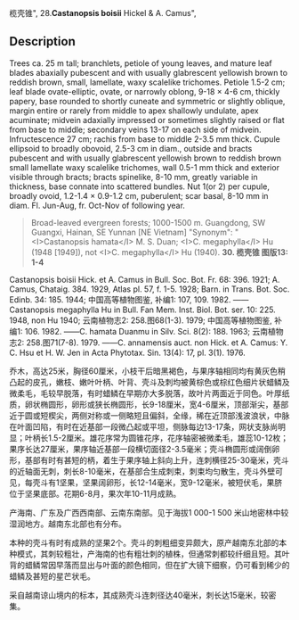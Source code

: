 榄壳锥",
28.**Castanopsis boisii** Hickel & A. Camus",

## Description
Trees ca. 25 m tall; branchlets, petiole of young leaves, and mature leaf blades abaxially pubescent and with usually glabrescent yellowish brown to reddish brown, small, lamellate, waxy scalelike trichomes. Petiole 1.5-2 cm; leaf blade ovate-elliptic, ovate, or narrowly oblong, 9-18 ×  4-6 cm, thickly papery, base rounded to shortly cuneate and symmetric or slightly oblique, margin entire or rarely from middle to apex shallowly undulate, apex acuminate; midvein adaxially impressed or sometimes slightly raised or flat from base to middle; secondary veins 13-17 on each side of midvein. Infructescence 27 cm; rachis from base to middle 2-3.5 mm thick. Cupule ellipsoid to broadly obovoid, 2.5-3 cm in diam., outside and bracts pubescent and with usually glabrescent yellowish brown to reddish brown small lamellate waxy scalelike trichomes, wall 0.5-1 mm thick and exterior visible through bracts; bracts spinelike, 8-10 mm, greatly variable in thickness, base connate into scattered bundles. Nut 1(or 2) per cupule, broadly ovoid, 1.2-1.4 ×  0.9-1.2 cm, puberulent; scar basal, 8-10 mm in diam. Fl. Jun-Aug, fr. Oct-Nov of following year.

> Broad-leaved evergreen forests; 1000-1500 m. Guangdong, SW Guangxi, Hainan, SE Yunnan [NE Vietnam]
  "Synonym": "&lt;I&gt;Castanopsis hamata&lt;/I&gt; M. S. Duan; &lt;I&gt;C. megaphylla&lt;/I&gt; Hu (1948 [1949]), not &lt;I&gt;C. megaphylla&lt;/I&gt; Hu (1940).
**30. 榄壳锥 图版13: 1-4**

Castanopsis boisii Hick. et A. Camus in Bull. Soc. Bot. Fr. 68: 396. 1921; A. Camus, Chataig. 384. 1929, Atlas pl. 57, f. 1-5. 1928; Barn. in Trans. Bot. Soc. Edinb. 34: 185. 1944; 中国高等植物图鉴, 补编1: 107, 109. 1982. ——Castanopsis megaphylla Hu in Bull. Fan Mem. Inst. Biol. Bot. ser. 10: 225. 1948, non Hu 1940; 云南植物志2: 258.图68(1-3). 1979; 中国高等植物图鉴, 补编1: 106. 1982. ——C. hamata Duanmu in Silv. Sci. 8(2): 188. 1963; 云南植物志2: 258.图71(7-8). 1979. ——C. annamensis auct. non Hick. et A. Camus: Y. C. Hsu et H. W. Jen in Acta Phytotax. Sin. 13(4): 17, pl. 3(1). 1976.

乔木，高达25米，胸径60厘米，小枝干后暗黑褐色，与果序轴相同均有黄灰色稍凸起的皮孔，嫩枝、嫩叶叶柄、叶背、壳斗及刺均被黄棕色或棕红色细片状蜡鳞及微柔毛，毛较早脱落，有时蜡鳞在早期亦大多脱落，故叶片两面近于同色。叶厚纸质，卵状椭圆形，卵形或狭长椭圆形，长9-18厘米，宽4-6厘米，顶部渐尖，基部近于圆或短楔尖，两侧对称或一侧略短且偏斜，全缘，稀在近顶部浅波浪状，中脉在叶面凹陷，有时在近基部一段微凸起或平坦，侧脉每边13-17条，网状支脉尚明显；叶柄长1.5-2厘米。雄花序常为圆锥花序，花序轴密被微柔毛，雄蕊10-12枚；果序长达27厘米，果序轴近基部一段横切面径2-3.5毫米；壳斗椭圆形或阔倒卵形，基部有时有甚短的柄，着生于果序轴上斜向上升，连刺横径25-30毫米，壳斗的近轴面无刺，刺长8-10毫米，在基部合生成刺束，刺束均匀散生，壳斗外壁可见，每壳斗有1坚果，坚果阔卵形，长12-14毫米，宽9-12毫米，被短伏毛，果脐位于坚果底部。花期6-8月，果次年10-11月成熟。

产海南、广东及广西西南部、云南东南部。见于海拔1 000-1 500 米山地密林中较湿润地方。越南东北部也有分布。

本种的壳斗有时有成熟的坚果2个。壳斗的刺粗细变异颇大，原产越南东北部的本种模式，其刺较粗壮，产海南的也有粗壮刺的植株，但通常刺都较纤细且短。其叶背的蜡鳞常因早落而显出与叶面的颜色相同，但在扩大镜下细察，仍可看到稀少的蜡鳞及甚短的星芒状毛。

采自越南谅山境内的标本，其成熟壳斗连刺径达40毫米，刺长达15毫米，较密集。
